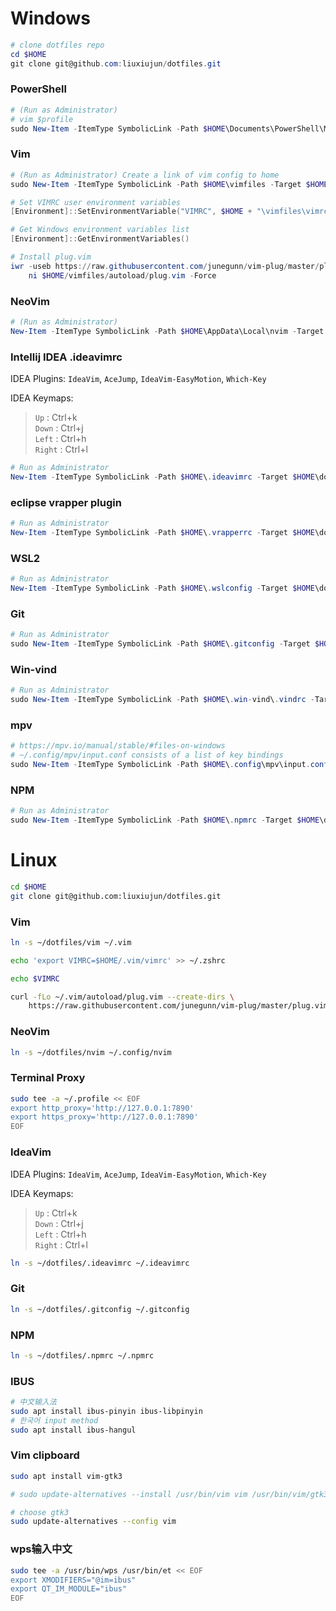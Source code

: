# Windows
``` powershell
# clone dotfiles repo
cd $HOME
git clone git@github.com:liuxiujun/dotfiles.git 
```

### PowerShell
``` powershell
# (Run as Administrator) 
# vim $profile
sudo New-Item -ItemType SymbolicLink -Path $HOME\Documents\PowerShell\Microsoft.PowerShell_profile.ps1 -Target $HOME\dotfiles\powershell\Microsoft.PowerShell_profile.ps1
```

### Vim 
``` powershell
# (Run as Administrator) Create a link of vim config to home
sudo New-Item -ItemType SymbolicLink -Path $HOME\vimfiles -Target $HOME\dotfiles\vim

# Set VIMRC user environment variables
[Environment]::SetEnvironmentVariable("VIMRC", $HOME + "\vimfiles\vimrc", "User")

# Get Windows environment variables list
[Environment]::GetEnvironmentVariables()

# Install plug.vim
iwr -useb https://raw.githubusercontent.com/junegunn/vim-plug/master/plug.vim |`
    ni $HOME/vimfiles/autoload/plug.vim -Force
```

### NeoVim
``` powershell
# (Run as Administrator) 
New-Item -ItemType SymbolicLink -Path $HOME\AppData\Local\nvim -Target $HOME\dotfiles\nvim
```

### Intellij IDEA .ideavimrc
IDEA Plugins:
`IdeaVim`, `AceJump`, `IdeaVim-EasyMotion`, `Which-Key`

IDEA Keymaps: 
> `Up`      :   Ctrl+k  
> `Down`    :   Ctrl+j  
> `Left`    :   Ctrl+h  
> `Right`   :   Ctrl+l  

``` powershell
# Run as Administrator
New-Item -ItemType SymbolicLink -Path $HOME\.ideavimrc -Target $HOME\dotfiles\.ideavimrc
```
### eclipse vrapper plugin
``` powershell
# Run as Administrator
New-Item -ItemType SymbolicLink -Path $HOME\.vrapperrc -Target $HOME\dotfiles\.vrapperrc
```

### WSL2
``` powershell
# Run as Administrator
New-Item -ItemType SymbolicLink -Path $HOME\.wslconfig -Target $HOME\dotfiles\.wslconfig
```

### Git
``` powershell
# Run as Administrator
sudo New-Item -ItemType SymbolicLink -Path $HOME\.gitconfig -Target $HOME\dotfiles\.gitconfig
```

### Win-vind
``` powershell
# Run as Administrator
sudo New-Item -ItemType SymbolicLink -Path $HOME\.win-vind\.vindrc -Target $HOME\dotfiles\.vindrc
```

### mpv
``` powershell
# https://mpv.io/manual/stable/#files-on-windows
# ~/.config/mpv/input.conf consists of a list of key bindings
sudo New-Item -ItemType SymbolicLink -Path $HOME\.config\mpv\input.conf -Target $HOME\dotfiles\input.conf
```

### NPM
``` powershell
# Run as Administrator
sudo New-Item -ItemType SymbolicLink -Path $HOME\.npmrc -Target $HOME\dotfiles\.npmrc
```

# Linux
``` bash
cd $HOME
git clone git@github.com:liuxiujun/dotfiles.git
```
### Vim
``` bash
ln -s ~/dotfiles/vim ~/.vim 

echo 'export VIMRC=$HOME/.vim/vimrc' >> ~/.zshrc

echo $VIMRC

curl -fLo ~/.vim/autoload/plug.vim --create-dirs \
    https://raw.githubusercontent.com/junegunn/vim-plug/master/plug.vim
```

### NeoVim
``` bash
ln -s ~/dotfiles/nvim ~/.config/nvim
```

### Terminal Proxy
``` bash
sudo tee -a ~/.profile << EOF
export http_proxy='http://127.0.0.1:7890'
export https_proxy='http://127.0.0.1:7890'
EOF
```

### IdeaVim
IDEA Plugins:
`IdeaVim`, `AceJump`, `IdeaVim-EasyMotion`, `Which-Key`

IDEA Keymaps: 
> `Up`      :   Ctrl+k  
> `Down`    :   Ctrl+j  
> `Left`    :   Ctrl+h  
> `Right`   :   Ctrl+l  
``` bash
ln -s ~/dotfiles/.ideavimrc ~/.ideavimrc
```

### Git
``` bash
ln -s ~/dotfiles/.gitconfig ~/.gitconfig
```

### NPM
``` bash
ln -s ~/dotfiles/.npmrc ~/.npmrc
```

### IBUS
``` bash
# 中文输入法
sudo apt install ibus-pinyin ibus-libpinyin
# 한국어 input method
sudo apt install ibus-hangul
```

### Vim clipboard
``` bash
sudo apt install vim-gtk3

# sudo update-alternatives --install /usr/bin/vim vim /usr/bin/vim/gtk3 100

# choose gtk3
sudo update-alternatives --config vim
```

### wps输入中文
``` bash
sudo tee -a /usr/bin/wps /usr/bin/et << EOF
export XMODIFIERS="@im=ibus"
export QT_IM_MODULE="ibus"
EOF
```
